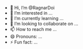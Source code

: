 - 👋 Hi, I’m @RagnarDoi
- 👀 I’m interested in ...
- 🌱 I’m currently learning ...
- 💞️ I’m looking to collaborate on ...
- 📫 How to reach me ...
- 😄 Pronouns: ...
- ⚡ Fun fact: ...

<!---
RagnarDoi/RagnarDoi is a ✨ special ✨ repository because its `README.md` (this file) appears on your GitHub profile.
You can click the Preview link to take a look at your changes.
--->
